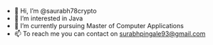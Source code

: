 - 👋 Hi, I’m @saurabh78crypto
- 👀 I’m interested in Java
- 🌱 I’m currently pursuing Master of Computer Applications
- 📫 To reach me you can contact on surabhpingale93@gmail.com 

<!---
saurabh78crypto/saurabh78crypto is a ✨ special ✨ repository because its `README.md` (this file) appears on your GitHub profile.
You can click the Preview link to take a look at your changes.
--->
